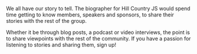 We all have our story to tell. The biographer for Hill Country JS would spend time getting to know members, speakers and sponsors, to share their stories with the rest of the group. 

Whether it be through blog posts, a podcast or video interviews, the point is to share viewpoints with the rest of the community. If you have a passion for listening to stories and sharing them, sign up!

